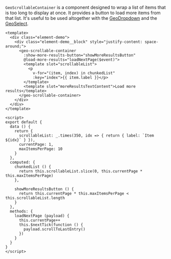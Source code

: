 `GeoScrollableContainer` is a component designed to wrap a list of items
that is too long to display at once. It provides a button to load more items from that list.
It's useful to be used altogether with the [GeoDropdown](./#/Elements/GeoDropdown?id=geodropdown) and the [GeoSelect](./#/Elements/GeoSelect?id=geoselect).

```vue
<template>
  <div class="element-demo">
    <div class="element-demo__block" style="justify-content: space-around;">
      <geo-scrollable-container
        :show-more-results-button="showMoreResultsButton"
        @load-more-results="loadNextPage($event)">
        <template slot="scrollableList">
          <p
            v-for="(item, index) in chunkedList"
            :key="index">{{ item.label }}</p>
        </template>
        <template slot="moreResultsTextContent">Load more results</template>
      </geo-scrollable-container>
    </div>
  </div>
</template>

<script>
export default {
  data () {
    return {
      scrollableList: _.times(350, idx => { return { label: `Item ${idx}` } }),
      currentPage: 1,
      maxItemsPerPage: 10
    }
  },
  computed: {
    chunkedList () {
      return this.scrollableList.slice(0, this.currentPage * this.maxItemsPerPage)
    },

    showMoreResultsButton () {
      return this.currentPage * this.maxItemsPerPage < this.scrollableList.length
    }
  },
  methods: {
    loadNextPage (payload) {
      this.currentPage++
      this.$nextTick(function () {
        payload.scrollToLastEntry()
      })
    }
  }
}
</script>
```
